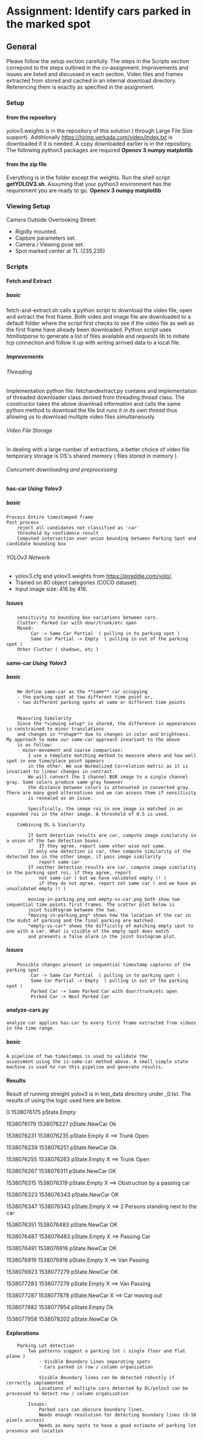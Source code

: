 
# Assignment: Identify cars parked in the marked spot 

## General
Please follow the setup section carefully. The steps in the Scripts section correpond to the steps outlined in the cv-assignment. Improvements and issues are listed and discussed in each section. Video files and frames extracted from stored and cached in an internal download directory. Referencing them is exactly as specified in the assignment. 



### Setup 
#### from the repository
yolov3.weights is in the repository of this solution ( through Large File Size support). Additionally https://hiring.verkada.com/video/index.txt is downloaded if it is needed. A copy downloaded earlier is in the repository. 
The following python3 packages are required
**Opencv 3
numpy
matplotlib**

#### from the zip file
Everything is in the folder except the weights. Run the shell script **getYOLOV3.sh**. Asuuming that your python3 environment has the requirement you are ready to go. 
**Opencv 3
numpy
matplotlib**
### Viewing Setup
Camera Outside Overlooking Street:
 -  Rigidly mounted. 
 -  Capture parameters set. 
 -  Camera / Viewing pose set.
 -  Spot marked center at TL (235,235)

### Scripts
#### Fetch and Extract
##### basic
fetch-and-extract.sh calls a python script to download the video file, open and extract the first frame. Both video and image file are downloaded to a default folder where the script first checks to see if the video file as well as the first frame have already been downloaded. Python script uses *htmllistparse* to generate a list of files available and *requests* lib to initiate tcp connection and follow it up with writing arrived data to a local file. 
##### Improvements
###### Threading
Implementation python file: fetchandextract.py contains and implementation of threaded downloader class derived from threading.thread class. The constructor takes the above download information and calls the same python method to download the file but *runs it in its own thread* thus allowing us to download multiple video files simultaneously. 
###### Video File Storage
In dealing with a large number of extractions, a better choice of video file temporary storage is OS's shared memory ( files stored in memory ). 
###### Concurrent downloading and preprocessing
		
#### has-car *Using Yolov3*
##### basic
	Process Entire timestamped frame
	Post process
		reject all candidates not classified as 'car'
		threshold by confidence result
		Computed intersection over union bounding between Parking Spot and candidate bounding box
		
###### YOLOv3 Network
 -  yolov3.cfg and yolov3.weights from https://pjreddie.com/yolo/.
 -  Trained on 80 object categories (COCO dataset). 
 -  Input image size: 416 by 416. 
 	
##### Issues
		sensitivity to bounding box variations between cars. 
		Clutter: Parked Car with door/trunk/etc open
		Moved: 
			 Car -> Same Car Partial  ( pulling in to parking spot )
			 Same Car Partial -> Empty  ( pulling in out of the parking spot )
		Other Clutter ( shadows, etc )
			 
#### same-car *Using Yolov3*
##### basic
		We define same-car as the **same** car occupying 
		- the parking spot at tow different time point or,
		- two different parking spots at same or different time points 
		
	
		Measuring Similarity 
		Since the *viewing setup* is shared, the difference in appearances is constrained to minor translations 
		and changes in **shape** due to changes in color and brightness. My approach to make our same-car approach invariant to the above 
		is as follow:
		- minor-movement and coarse comparison:
			I use a template matching method to measure where and how well spot in one time/place point appears 
			in the other. We use Normalized Correlation metric as it is invariant to linear changes in contrast.
			We will convert the 3 channel BGR image to a single channel gray. Same colors produce same gray however 
			the distance between colors is attenueted in converted gray. There are many good alternatives and we can assess them if sensitivity 
			is revealed as an issue. 
			
			Specifically, the image roi in one image is matched in an expanded roi in the other image. A threshold of 0.5 is used. 
			
		Combining DL & Similarity

			If both detection results are car, compute image similarity in a union of the two detection boxes. 
				If they agree, report same other wise not same. 
			If only one detection is car, then compute similarity of the detected box in the other image, if pass image similarity 
				report same car
			If neither detection results are car, compute image similarity in the parking spot roi, if they agree, report 
				not same car ( but we have validated empty !! )
				if they do not agree, report not same car ( and we have an unvalidated empty !! )
				
		    moving-in-parking.png and empty-vs-car.png both show two sequential time points first frames. The scatter plot below is
			joint hisdtogram between the two. 
			*moving-in-parking.png* shows how the location of the car in the midst of parking and the final parking are matched. 
			*empty-vs-car* shows the difficulty of matching empty spot to one with a car. What is visible of the empty spot does match
			and presents a false alarm in the joint histogram plot. 
				
##### Issues
		Possible changes present in sequential timestamp captures of the parking spot
			 Car -> Same Car Partial  ( pulling in to parking spot )
			 Same Car Partial -> Empty  ( pulling in out of the parking spot )
			 Parked Car -> Same Parked Car with door/trunk/etc open
			 Psrked Car -> Next Parked Car


#### analyze-cars.py 
	analyze car applies has-car to every first frame extracted from videos in the time range. 
##### basic	
	A pipeline of two timestamps is used to validate the 
	assessment using the is-same-car method above. A small simple state machine is used to run this pipeline and generate results. 

#### Results
Result of running streight yolov3 is in test_data directory under _0.txt. The results of using the logic used here are below. 

0     		   1538076175       pState.Empty

1538076179     1538076227       pState.NewCar  Ok

1538076231     1538076235       pState.Empty   X ==> Trunk Open

1538076239     1538076251       pState.NewCar  Ok

1538076255     1538076263       pState.Empty   X ==> Trunk Open

1538076267     1538076311       pState.NewCar  OK

1538076315     1538076319       pState.Empty   X ==> Obstruction by a passing car

1538076323     1538076343       pState.NewCar  OK

1538076347     1538076343       pState.Empty   X ==> 2 Persons standing next to the car

1538076351     1538076483       pState.NewCar  OK

1538076487     1538076483       pState.Empty   X ==>  Passing Car

1538076491     1538076916       pState.NewCar  OK

1538076919     1538076916       pState.Empty   X ==> Van Passing

1538076923     1538077279       pState.NewCar  OK

1538077283     1538077279       pState.Empty   X ==> Van Passing

1538077287     1538077878       pState.NewCar  X ==> Car moving out

1538077882     1538077954       pState.Empty   Ok

1538077958     1538078202       pState.NewCar  Ok
	

#### Explorations
		Parking Lot detection
			Two patterns suggest a parking lot ( single floor and flat plane )
				- Visible Boundary Lines separating spots
				- Cars parked in row / column organization
				
				Visible Boundary lines can be detected robustly if correctly implemented 
				Locations of multiple cars detected by DL/yolov3 can be processed to detect row / column organization
			
			Issues: 
				Parked cars can obscure boundary lines.
				Needs enough resolution for detecting boundary lines (8-16 pixels across)
				Needs as many spots to have a good estimate of parking lot presence and location
				

	



